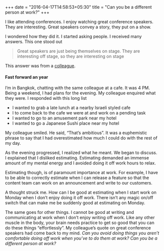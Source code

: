+++
date = "2016-04-17T14:58:53+05:30"
title = "Can you be a different person at work?"
+++

I like attending conferences. I enjoy watching great conference speakers. They are interesting. Great speakers convey a story, they put on a show.

I wondered how they did it. I started asking people. I received many answers. This one stood out

> Great speakers are just being themselves on stage. They are interesting off stage, so they are interesting on stage

This answer was from a [colleague](https://medium.com/@unamashana).

#### Fast forward an year

I’m in Bangkok, chatting with the same colleague at a cafe. It was 4 PM. Being a weekend, I had plans for the evening. My colleague enquired what they were. I responded with this long list

- I wanted to grab a late lunch at a nearby Israeli styled cafe
- I to come back to the cafe we were at and work on a pending task
- I wanted to go to an amusement park near my hotel
- I wanted to go a Japanese Sushi place near my hotel

My colleague smiled. He said, “That’s ambitious”. It was a euphemistic phrase to say that I had overestimated how much I could do with the rest of my day.

As the evening progressed, I realized what he meant. We began to discuss. I explained that I disliked estimating. Estimating demanded an immense amount of my mental energy and I avoided doing it off work hours to relax.

Estimating though, is of paramount importance at work. For example, I have to be able to correctly estimate when I can release a feature so that the content team can work on an announcement and write to our customers.

A thought struck me. How can I be good at estimating when I start work on Monday when I don’t enjoy doing it off work. There isn’t any magic on/off switch that can make me be suddenly good at estimating on Monday.

The same goes for other things. I cannot be good at writing and communicating at work when I don’t enjoy writing off work. Like any other muscle in the body, your brain needs practice to get so good that you can do these things “effortlessly”. My colleague’s quote on great conference speakers had come back to my mind. <i>Can you avoid doing things you aren’t comfortable doing off work when you’ve to do them at work? Can you be a different person at work?</i>
